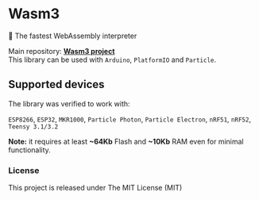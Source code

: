 # Wasm3
🚀 The fastest WebAssembly interpreter

Main repository: [**Wasm3 project**](https://github.com/wasm3/wasm3)  
This library can be used with `Arduino`, `PlatformIO` and `Particle`.

## Supported devices
The library was verified to work with:

`ESP8266`, `ESP32`, `MKR1000`, `Particle Photon`, `Particle Electron`, `nRF51`, `nRF52`, `Teensy 3.1/3.2`

**Note:** it requires at least **~64Kb** Flash and **~10Kb** RAM even for minimal functionality.

### License
This project is released under The MIT License (MIT)
